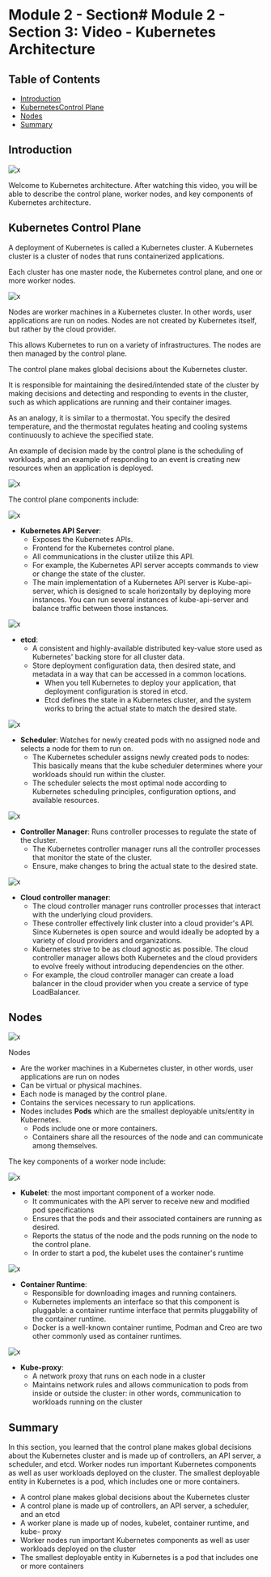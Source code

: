 # Module 2 - Section# Module 2 - Section 3: Video - Kubernetes Architecture

## Table of Contents

- [Introduction](#introduction)
- [KubernetesControl Plane](#kubernetes-control-plane)
- [Nodes](#nodes)
- [Summary](#summary)

## Introduction

![x](resources/03/s03_agenda.png)

Welcome to Kubernetes architecture. After watching this video, you will be able to describe the control plane, worker nodes, and key components of Kubernetes architecture.

## Kubernetes Control Plane

A deployment of Kubernetes is called a Kubernetes cluster. A Kubernetes cluster is a cluster of nodes that runs containerized applications.

Each cluster has one master node, the Kubernetes control plane, and one or more worker nodes.

![x](resources/03/03_kubernetes-worker-nodes.png)

Nodes are worker machines in a Kubernetes cluster. In other words, user applications are run on nodes. Nodes are not created by Kubernetes itself, but rather by the cloud provider.

This allows Kubernetes to run on a variety of infrastructures. The nodes are then managed by the control plane.

The control plane makes global decisions about the Kubernetes cluster.

It is responsible for maintaining the desired/intended state of the cluster by making decisions and detecting and responding to events in the cluster, such as which applications are running and their container images.

As an analogy, it is similar to a thermostat. You specify the desired temperature, and the thermostat regulates heating and cooling systems continuously to achieve the specified state.

An example of decision made by the control plane is the scheduling of workloads, and an example of responding to an event is creating new resources when an application is deployed. 


![x](resources/03/02_kubernetes-control-plane.png)


The control plane components include:

![x](resources/03/04_kubernetes-api-server.png)
- **Kubernetes API Server**:
  - Exposes the Kubernetes APIs.
  - Frontend for the Kubernetes control plane.
  - All communications in the cluster utilize this API.
  - For example, the Kubernetes API server accepts commands to view or change the state of the cluster.
  - The main implementation of a Kubernetes API server is Kube-api-server, which is designed to scale horizontally by deploying more instances. You can run several instances of kube-api-server and balance traffic between those instances.

![x](resources/03/05_kubernetes-etcd.png)
- **etcd**:
  - A consistent and highly-available distributed key-value store used as Kubernetes' backing store for all cluster data.
  - Store deployment configuration data, then desired state, and metadata in  a way that can be accessed in a common locations.
      - When you tell Kubernetes to deploy your application, that deployment configuration is stored in etcd.
      - Etcd defines the state in a Kubernetes cluster, and the system works to bring the actual state to match the desired state.

![x](resources/03/06_kubernetes-scheduler.png)
- **Scheduler**: Watches for newly created pods with no assigned node and selects a node for them to run on.
  - The Kubernetes scheduler assigns newly created pods to nodes: This basically means that the kube scheduler determines where your workloads should run within the cluster.
  - The scheduler selects the most optimal node according to Kubernetes scheduling principles, configuration options, and available resources.

![x](resources/03/07-kuberntes-controller-manager.png)
- **Controller Manager**: Runs controller processes to regulate the state of the cluster.
  - The Kubernetes controller manager runs all the controller processes that monitor the state of the cluster.
  - Ensure, make changes to bring the actual state to the desired state.

![x](resources/03/08-cloud-controller-manager.png)
- **Cloud controller manager**:
  - The cloud controller manager runs controller processes that interact with the underlying cloud providers.
  - These controller effectively link cluster into a cloud provider's API. Since Kubernetes is open source and would ideally be adopted by a variety of cloud providers and organizations.
  - Kubernetes strive to be as cloud agnostic as possible. The cloud controller manager allows both Kubernetes and the cloud providers to evolve freely without introducing dependencies on the other.
  - For example, the cloud controller manager can create a load balancer in the cloud provider when you create a service of type LoadBalancer.

## Nodes

![x](resources/03/09-kubernetes-nodes.png)

Nodes
- Are the worker machines in a Kubernetes cluster, in other words, user applications are run on nodes
- Can be virtual or physical machines.
- Each node is managed by the control plane.
- Contains the services necessary to run applications.
- Nodes includes **Pods** which are the smallest deployable units/entity in Kubernetes.
  - Pods include one or more containers.
  - Containers share all the resources of the node and can communicate among themselves.

The key components of a worker node include:

![x](resources/03/10-kubernetes-kubelet.png)
- **Kubelet**: the most important component of a worker node.
  - It communicates with the API server to receive new and modified pod specifications
  - Ensures that the pods and their associated containers are running as desired.
  - Reports the status of the node and the pods running on the node to the control plane.
  - In order to start a pod, the kubelet uses the container's runtime


![x](resources/03/11-kubernetes_container-runtime.png)
- **Container Runtime**:
  - Responsible for downloading images and running containers.
  - Kubernetes implements an interface so that this component is pluggable: a container runtime interface that permits pluggability of the container runtime.
  - Docker is a well-known container runtime, Podman and Creo are two other commonly used as container runtimes.

![x](resources/03/12-kubernetes-proxy.png)
- **Kube-proxy**:
  - A network proxy that runs on each node in a cluster
  - Maintains network rules and allows communication to pods from inside or outside the cluster: in other words, communication to workloads running on the cluster


## Summary

In this section, you learned that the control plane makes global decisions about the Kubernetes cluster and is made up of controllers, an API server, a scheduler, and etcd. Worker nodes run important Kubernetes components as well as user workloads deployed on the cluster. The smallest deployable entity in Kubernetes is a pod, which includes one or more containers.

- A control plane makes global decisions about the Kubernetes cluster
- A control plane is made up of controllers, an API server, a scheduler, and an etcd
- A worker plane is made up of nodes, kubelet, container runtime, and kube- proxy
- Worker nodes run important Kubernetes components as well as user workloads deployed on the cluster
- The smallest deployable entity in Kubernetes is a pod that includes one or more containers

